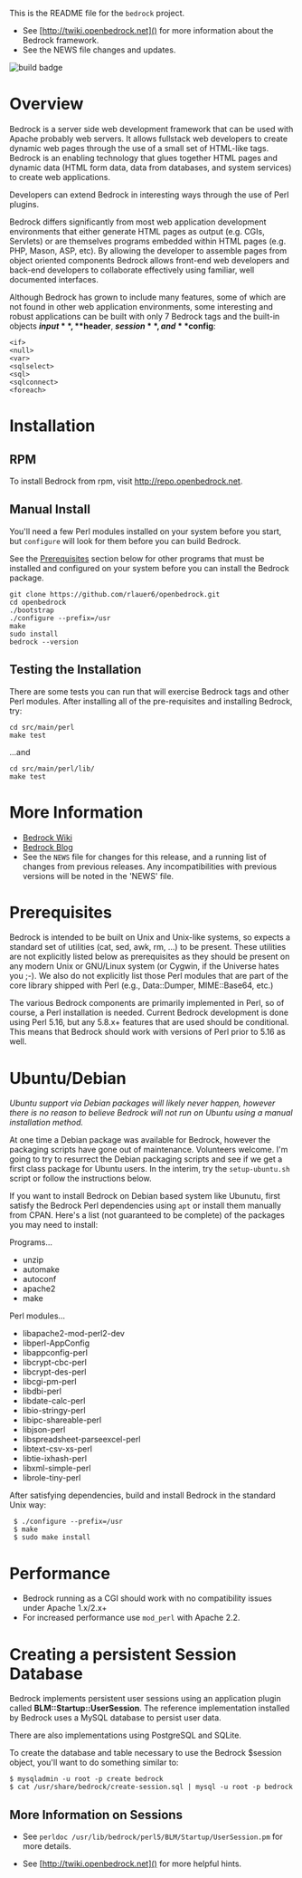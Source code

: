 This is the README file for the `bedrock` project.

* See [http://twiki.openbedrock.net]() for more information about the
Bedrock framework.
* See the NEWS file changes and updates.

![build badge](https://codebuild.us-east-1.amazonaws.com/badges?uuid=eyJlbmNyeXB0ZWREYXRhIjoiT1JrZzVFMWVTeGV6bGdWejJGQzM3V0UyZEt4RFhlTVVVYnhERHF3cEsrN0NrVFVFcGc0dUxqKzF2Y3JCSElqNnJLa0ZqK083bUhvOGVyVGQ4Z05jU25FPSIsIml2UGFyYW1ldGVyU3BlYyI6Ijk5UlFFb1R6aFNXRFNHTnkiLCJtYXRlcmlhbFNldFNlcmlhbCI6MX0%3D&branch=master)

# Overview

Bedrock is a server side web development framework that can be used
with Apache probably web servers. It allows fullstack web
developers to create dynamic web pages through the use of a small set
of HTML-like tags. Bedrock is an enabling technology that glues
together HTML pages and dynamic data (HTML form data, data from
databases, and system services) to create web applications.

Developers can extend Bedrock in interesting ways through the use of
Perl plugins.

Bedrock differs significantly from most web application development
environments that either generate HTML pages as output (e.g. CGIs,
Servlets) or are themselves programs embedded within HTML pages
(e.g. PHP, Mason, ASP, etc). By allowing the developer to assemble
pages from object oriented components Bedrock allows front-end web
developers and back-end developers to collaborate effectively using
familiar, well documented interfaces.

Although Bedrock has grown to include many features, some of which are
not found in other web application environments, some interesting and
robust applications can be built with only 7 Bedrock tags and the
built-in objects **$input**, **$header**, **$session**, and **$config**:

```
<if>
<null>
<var>
<sqlselect>
<sql>
<sqlconnect>
<foreach>
```

# Installation

## RPM

To install Bedrock from rpm, visit http://repo.openbedrock.net.

## Manual Install

You'll need a few Perl modules installed on your system before you
start, but `configure` will look for them before you can build
Bedrock.

See the [Prerequisites](#prerequisites) section below for other programs that must be
installed and configured on your system before you can install the Bedrock
package.

```
git clone https://github.com/rlauer6/openbedrock.git
cd openbedrock
./bootstrap
./configure --prefix=/usr
make
sudo install
bedrock --version
```

## Testing the Installation

There are some tests you can run that will exercise Bedrock tags and
other Perl modules.  After installing all of the pre-requisites and
installing Bedrock, try:

```
cd src/main/perl
make test
```

...and

```
cd src/main/perl/lib/
make test
```

# More Information

* [Bedrock Wiki](http://twiki.openbedrock.net)
* [Bedrock Blog](http://openbedrock.blogspot.com)
* See the `NEWS` file for changes for this release, and a running list of
changes from previous releases. Any incompatibilities with previous versions
will be noted in the 'NEWS' file.

# Prerequisites

Bedrock is intended to be built on Unix and Unix-like systems, so expects a
standard set of utilities (cat, sed, awk, rm, ...) to be present. These
utilities are not explicitly listed below as prerequisites as they should be
present on any modern Unix or GNU/Linux system (or Cygwin, if the Universe
hates you ;-). We also do not explicitly list those Perl modules that are part
of the core library shipped with Perl (e.g., Data::Dumper, MIME::Base64, etc.)

The various Bedrock components are primarily implemented in Perl, so of
course, a Perl installation is needed. Current Bedrock development is done
using Perl 5.16, but any 5.8.x+ features that are used should be
conditional. This means that Bedrock should work with versions of Perl prior
to 5.16 as well.

# Ubuntu/Debian

_Ubuntu support via Debian packages will likely never happen, however
there is no reason to believe Bedrock will not run on Ubuntu using a
manual installation method._

At one time a Debian package was available for Bedrock, however the
packaging scripts have gone out of maintenance.  Volunteers welcome.
I'm going to try to resurrect the Debian packaging scripts and see if
we get a first class package for Ubuntu users.  In the interim, try
the `setup-ubuntu.sh` script or follow the instructions below.

If you want to install Bedrock on Debian based system like Ubunutu,
first satisfy the Bedrock Perl dependencies using `apt` or install
them manually from CPAN.  Here's a list (not guaranteed to be
complete) of the packages you may need to install:

Programs...

* unzip
* automake
* autoconf
* apache2
* make

Perl modules...

* libapache2-mod-perl2-dev
* libperl-AppConfig
* libappconfig-perl
* libcrypt-cbc-perl
* libcrypt-des-perl
* libcgi-pm-perl
* libdbi-perl
* libdate-calc-perl
* libio-stringy-perl
* libipc-shareable-perl
* libjson-perl
* libspreadsheet-parseexcel-perl
* libtext-csv-xs-perl
* libtie-ixhash-perl
* libxml-simple-perl
* librole-tiny-perl

After satisfying dependencies, build and install Bedrock in the
standard Unix way:

```
 $ ./configure --prefix=/usr
 $ make
 $ sudo make install
```

# Performance

* Bedrock running as a CGI should work with no compatibility issues
under Apache 1.x/2.x+
* For increased performance use `mod_perl` with Apache 2.2.

# Creating a persistent Session Database

Bedrock implements persistent user sessions using an application
plugin called **BLM::Startup::UserSession**.  The reference implementation
installed by Bedrock uses a MySQL database to persist user data.

There are also implementations using PostgreSQL and SQLite.

To create the database and table necessary to use the Bedrock $session
object, you'll want to do something similar to:

```
$ mysqladmin -u root -p create bedrock
$ cat /usr/share/bedrock/create-session.sql | mysql -u root -p bedrock
```

## More Information on Sessions

* See `perldoc /usr/lib/bedrock/perl5/BLM/Startup/UserSession.pm` for
more details.

* See [http://twiki.openbedrock.net]() for more helpful hints.
